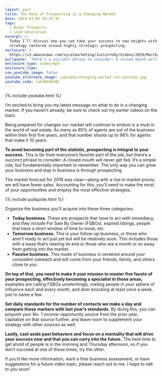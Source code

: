 ```yaml
---
layout: post
title: The Role of Prospecting in a Changing Market
date: 2019-03-05 19:33:35
tags:
  - Buyer Prospects
  - Lead Generation
excerpt: >-
  Today I’ll discuss how you can take your success to new heights with a
  strategy centered around highly strategic prospecting.
enclosure: >-
  https://s3.amazonaws.com/vyralmarketing/Justin+Udy/Videos/2019/March/Salt+Lake+City+Real+Estate+Agent-+The+Role+of+Prospecting+in+a+Changing+Market.mp4
pullquote: 'There’s a succinct phrase to consider: A closed mouth will never get fed.'
enclosure_type: video/mp4
enclosure_time:
use_youtube_image: false
youtube_alternate_image: /uploads/changing-market-rec-youtube.jpg
youtube_code: loh3Kb4KXOE
---
```


{% include youtube.html %}

I’m excited to bring you my latest message on what to do in a changing market. If you haven’t already, be sure to check out my earlier videos on the topic. &nbsp;

Being prepared for changes our market will continue to endure is a must in the world of real estate. As many as 85% of agents are out of the business within their first five years, and that number shoots up to 98% for agents that make it 10 years. &nbsp; &nbsp;

**To avoid becoming part of the statistic, prospecting is integral to your success.** This is far from everyone’s favorite part of the job, but there’s a succinct phrase to consider: A closed mouth will never get fed. It’s a simple rule, but fundamentally important to remember. The only way you can grow your business and stay in business is through prospecting.&nbsp;

The market forecast for 2019 was clear—along with a rise in market prices, we will have fewer sales. Accounting for this, you’ll need to make the most of your opportunities and employ the most effective strategies.&nbsp;

{% include pullquote.html %}

Organize the business you’ll acquire into these three categories:&nbsp;

* **Today business.** These are prospects that have to act with immediacy, and they include For Sale By Owner (FSBOs), expired listings, people that have a short window of time to move, etc. &nbsp; &nbsp;
* **Tomorrow business.** This is your follow-up business, or those who aren’t ready to act just yet but will be relatively soon. This includes those with a lease that’s nearing its end or those who are a month or so away from getting into the market.
* **Passive business.** This mode of business is centered around your consistent outreach and will come from your friends, family, and others close to you.

**On top of that, you need to make it your mission to master five facets of your prospecting, effectively becoming a specialist in those areas;** examples are calling FSBOs unrelentingly, mailing people in your sphere of influence each and every month, and door knocking at least once a week, just to name a few. &nbsp;

**Set daily standards for the number of contacts we make a day and compare those markers with last year’s standards.** By doing this, you can pinpoint your No. 1 income-opportunity source from the prior year, capitalize on that source further, and leave room to supplement your strategy with other sources as well.&nbsp;

**Lastly, cast aside past behaviors and focus on a mentality that will drive your success now and that you can carry into the future.** The best time to get ahold of people is in the morning and Thursday afternoon, so if you don’t succeed at one of those times, try the other.&nbsp;

If you’d like more information, want a free business assessment, or have suggestions for a future video topic, please reach out to me. I hope to talk to you soon!